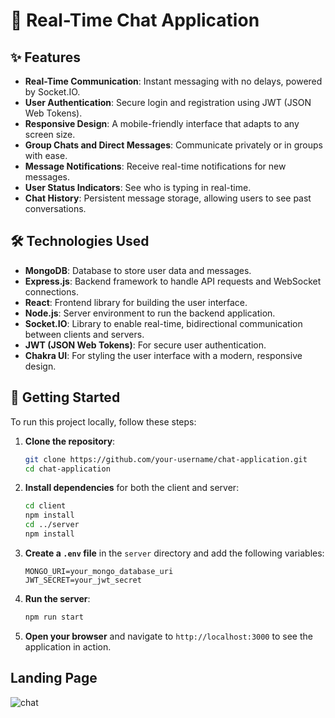 # 💬 Real-Time Chat Application

## ✨ Features

- **Real-Time Communication**: Instant messaging with no delays, powered by Socket.IO.
- **User Authentication**: Secure login and registration using JWT (JSON Web Tokens).
- **Responsive Design**: A mobile-friendly interface that adapts to any screen size.
- **Group Chats and Direct Messages**: Communicate privately or in groups with ease.
- **Message Notifications**: Receive real-time notifications for new messages.
- **User Status Indicators**: See who is typing in real-time.
- **Chat History**: Persistent message storage, allowing users to see past conversations.

## 🛠 Technologies Used

- **MongoDB**: Database to store user data and messages.
- **Express.js**: Backend framework to handle API requests and WebSocket connections.
- **React**: Frontend library for building the user interface.
- **Node.js**: Server environment to run the backend application.
- **Socket.IO**: Library to enable real-time, bidirectional communication between clients and servers.
- **JWT (JSON Web Tokens)**: For secure user authentication.
- **Chakra UI**: For styling the user interface with a modern, responsive design.

## 🚀 Getting Started

To run this project locally, follow these steps:

1. **Clone the repository**:
    ```sh
    git clone https://github.com/your-username/chat-application.git
    cd chat-application
    ```

2. **Install dependencies** for both the client and server:
    ```sh
    cd client
    npm install
    cd ../server
    npm install
    ```

3. **Create a `.env` file** in the `server` directory and add the following variables:
    ```env
    MONGO_URI=your_mongo_database_uri
    JWT_SECRET=your_jwt_secret
    ```

4. **Run the server**:
    ```sh
    npm run start
    ```

5. **Open your browser** and navigate to `http://localhost:3000` to see the application in action.

## Landing Page

![chat](https://github.com/Mehak-Mattoo/chat-app/assets/77096365/77b049c5-7c6a-4e45-8d0d-e41f4d3ec9b0)
